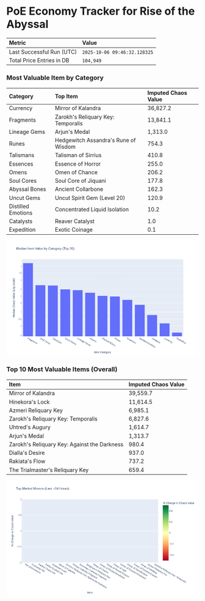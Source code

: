 # PoE Economy Tracker for Rise of the Abyssal

<!-- START_MAINTENANCE -->
| Metric | Value |
|:---|:---|
| Last Successful Run (UTC) | `2025-10-06 09:46:32.128325` |
| Total Price Entries in DB | `104,949` |

<!-- END_MAINTENANCE -->

<!-- START_DATAFRAME_DEBUG -->
<!-- END_DATAFRAME_DEBUG -->

<!-- START_CATEGORY_ANALYSIS -->
### Most Valuable Item by Category
| Category | Top Item | Imputed Chaos Value |
| :--- | :--- | :--- |
| Currency | Mirror of Kalandra | 36,827.2 |
| Fragments | Zarokh's Reliquary Key: Temporalis | 13,841.1 |
| Lineage Gems | Arjun's Medal | 1,313.0 |
| Runes | Hedgewitch Assandra's Rune of Wisdom | 754.3 |
| Talismans | Talisman of Sirrius | 410.8 |
| Essences | Essence of Horror | 255.0 |
| Omens | Omen of Chance | 206.2 |
| Soul Cores | Soul Core of Jiquani | 177.8 |
| Abyssal Bones | Ancient Collarbone | 162.3 |
| Uncut Gems | Uncut Spirit Gem (Level 20) | 120.9 |
| Distilled Emotions | Concentrated Liquid Isolation | 10.2 |
| Catalysts | Reaver Catalyst | 1.0 |
| Expedition | Exotic Coinage | 0.1 |


![Category Analysis Chart](charts/category_analysis.png)
<!-- END_ANALYSIS -->

<!-- START_ANALYSIS -->
### Top 10 Most Valuable Items (Overall)
| Item | Imputed Chaos Value |
| :--- | :--- |
| Mirror of Kalandra | 39,559.7 |
| Hinekora's Lock | 11,614.5 |
| Azmeri Reliquary Key | 6,985.1 |
| Zarokh's Reliquary Key: Temporalis | 6,827.6 |
| Uhtred's Augury | 1,614.7 |
| Arjun's Medal | 1,313.7 |
| Zarokh's Reliquary Key: Against the Darkness | 980.4 |
| Dialla's Desire | 937.0 |
| Rakiata's Flow | 737.2 |
| The Trialmaster's Reliquary Key | 659.4 |


![Market Movers Chart](charts/market_movers.png)
<!-- END_ANALYSIS -->
